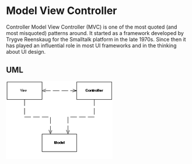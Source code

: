 Model View Controller
===================================

Controller Model View Controller (MVC) is one of the most quoted (and most misquoted) patterns around. 
It started as a framework developed by Trygve Reenskaug for the Smalltalk platform in the late 1970s. 
Since then it has played an influential role in most UI frameworks and in the thinking about UI design. 

UML
-------------------------------------
![Alt text](../../../design-patterns/uml_enterprise/mvc.gif)